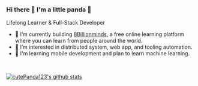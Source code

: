 ### Hi there 👋 I'm a little panda 🐼

Lifelong Learner & Full-Stack Developer

- 🤖 I’m currently building [8Billionminds](https://www.facebook.com/8billionminds/), a free online learning platform where you can learn from people around the world.
- 🤔 I’m interested in distributed system, web app, and tooling automation.
- 🔭 I'm learning mobile development and plan to learn machine learning.

&nbsp;
&nbsp;

<a href="https://github-readme-stats.vercel.app/api?username=cutePanda123&show_icons=true&theme=solarized-dark&count_private=truel">
  <img src="https://github-readme-stats.vercel.app/api?username=cutePanda123&show_icons=true&theme=solarized-dark&count_private=truel" alt="cutePanda123's github stats" />
</a>
